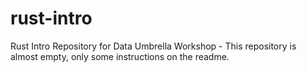 # rust-intro
Rust Intro Repository for Data Umbrella Workshop - This repository is almost empty, only some instructions on the readme.
